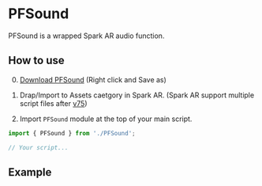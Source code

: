 # PFSound
PFSound is a wrapped Spark AR audio function.

## How to use

0. [Download PFSound](https://github.com/pofulu/Spark-AR-PFTools/raw/master/PFSound/PFSound.js) (Right click and Save as)

1. Drap/Import to Assets caetgory in Spark AR. (Spark AR support multiple script files after [v75](https://sparkar.facebook.com/ar-studio/learn/documentation/changelog#75))

2. Import  `PFSound` module at the top of your main script.
```javascript
import { PFSound } from './PFSound';

// Your script...
```

## Example

